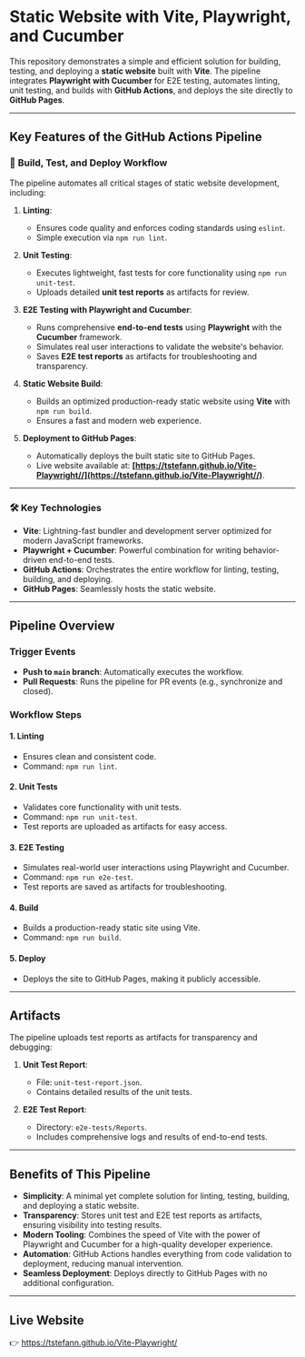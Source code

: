 # Static Website with Vite, Playwright, and Cucumber

This repository demonstrates a simple and efficient solution for building, testing, and deploying a **static website** built with **Vite**. The pipeline integrates **Playwright with Cucumber** for E2E testing, automates linting, unit testing, and builds with **GitHub Actions**, and deploys the site directly to **GitHub Pages**.

---

## Key Features of the GitHub Actions Pipeline

### 🚀 **Build, Test, and Deploy Workflow**

The pipeline automates all critical stages of static website development, including:

1. **Linting**:

   - Ensures code quality and enforces coding standards using `eslint`.
   - Simple execution via `npm run lint`.

2. **Unit Testing**:

   - Executes lightweight, fast tests for core functionality using `npm run unit-test`.
   - Uploads detailed **unit test reports** as artifacts for review.

3. **E2E Testing with Playwright and Cucumber**:

   - Runs comprehensive **end-to-end tests** using **Playwright** with the **Cucumber** framework.
   - Simulates real user interactions to validate the website's behavior.
   - Saves **E2E test reports** as artifacts for troubleshooting and transparency.

4. **Static Website Build**:

   - Builds an optimized production-ready static website using **Vite** with `npm run build`.
   - Ensures a fast and modern web experience.

5. **Deployment to GitHub Pages**:
   - Automatically deploys the built static site to GitHub Pages.
   - Live website available at: **[https://tstefann.github.io/Vite-Playwright//](https://tstefann.github.io/Vite-Playwright//)**.

---

### 🛠️ **Key Technologies**

- **Vite**: Lightning-fast bundler and development server optimized for modern JavaScript frameworks.
- **Playwright + Cucumber**: Powerful combination for writing behavior-driven end-to-end tests.
- **GitHub Actions**: Orchestrates the entire workflow for linting, testing, building, and deploying.
- **GitHub Pages**: Seamlessly hosts the static website.

---

## Pipeline Overview

### **Trigger Events**

- **Push to `main` branch**: Automatically executes the workflow.
- **Pull Requests**: Runs the pipeline for PR events (e.g., synchronize and closed).

### **Workflow Steps**

#### **1. Linting**

- Ensures clean and consistent code.
- Command: `npm run lint`.

#### **2. Unit Tests**

- Validates core functionality with unit tests.
- Command: `npm run unit-test`.
- Test reports are uploaded as artifacts for easy access.

#### **3. E2E Testing**

- Simulates real-world user interactions using Playwright and Cucumber.
- Command: `npm run e2e-test`.
- Test reports are saved as artifacts for troubleshooting.

#### **4. Build**

- Builds a production-ready static site using Vite.
- Command: `npm run build`.

#### **5. Deploy**

- Deploys the site to GitHub Pages, making it publicly accessible.

---

## Artifacts

The pipeline uploads test reports as artifacts for transparency and debugging:

1. **Unit Test Report**:

   - File: `unit-test-report.json`.
   - Contains detailed results of the unit tests.

2. **E2E Test Report**:
   - Directory: `e2e-tests/Reports`.
   - Includes comprehensive logs and results of end-to-end tests.

---

## Benefits of This Pipeline

- **Simplicity**: A minimal yet complete solution for linting, testing, building, and deploying a static website.
- **Transparency**: Stores unit test and E2E test reports as artifacts, ensuring visibility into testing results.
- **Modern Tooling**: Combines the speed of Vite with the power of Playwright and Cucumber for a high-quality developer experience.
- **Automation**: GitHub Actions handles everything from code validation to deployment, reducing manual intervention.
- **Seamless Deployment**: Deploys directly to GitHub Pages with no additional configuration.

---

## Live Website

👉 https://tstefann.github.io/Vite-Playwright/
